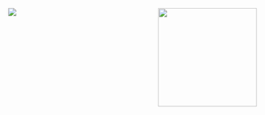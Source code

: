 <a href="https://github.com/anuraghazra/github-readme-stats">
  <img align ="left" ,height=200  src="https://github-readme-stats.vercel.app/api?username=emreozsoy" />
</a>
<a href="https://github.com/anuraghazra/convoychat">
  <img align ="right"height=200  src="https://github-readme-stats.vercel.app/api/top-langs?username=emreozsoy&layout=compact&langs_count=8&card_width=320" />
</a>

